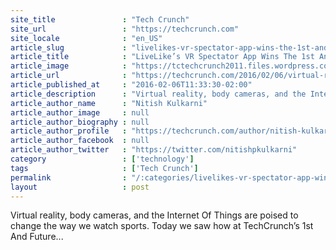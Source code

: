 ```yaml
---
site_title               : "Tech Crunch"
site_url                 : "https://techcrunch.com"
site_locale              : "en_US"
article_slug             : "livelikes-vr-spectator-app-wins-the-1st-and-future-bringing-home-the-game-category"
article_title            : "LiveLike’s VR Spectator App Wins The 1st And Future Bringing Home The Game Category"
article_image            : "https://tctechcrunch2011.files.wordpress.com/2016/02/livelike-vr-sports.gif?w=518&h=312&crop=1"
article_url              : "https://techcrunch.com/2016/02/06/virtual-reality-sports/"
article_published_at     : "2016-02-06T11:33:30-02:00"
article_description      : "Virtual reality, body cameras, and the Internet Of Things are poised to change the way we watch sports. Today we saw how at TechCrunch’s 1st And Future..."
article_author_name      : "Nitish Kulkarni"
article_author_image     : null
article_author_biography : null
article_author_profile   : "https://techcrunch.com/author/nitish-kulkarni/"
article_author_facebook  : null
article_author_twitter   : "https://twitter.com/nitishpkulkarni"
category                 : ['technology']
tags                     : ['Tech Crunch']
permalink                : "/:categories/livelikes-vr-spectator-app-wins-the-1st-and-future-bringing-home-the-game-category/"
layout                   : post
---
```


Virtual reality, body cameras, and the Internet Of Things are poised to change the way we watch sports. Today we saw how at TechCrunch’s 1st And Future...
